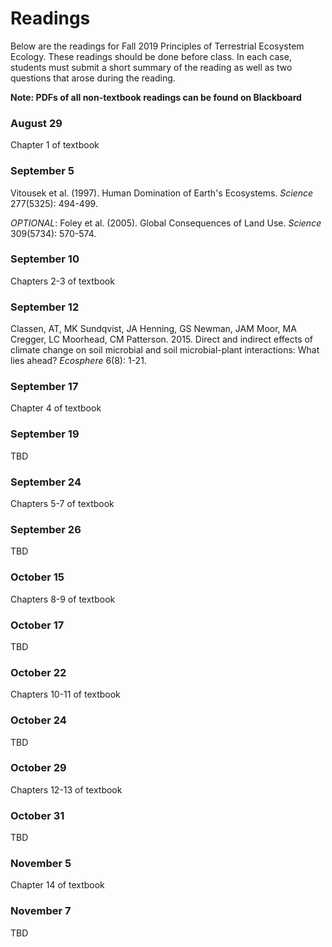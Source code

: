 # Readings
Below are the readings for Fall 2019 Principles of Terrestrial Ecosystem Ecology.
These readings should be done before class. In each case, students must submit a short
summary of the reading as well as two questions that arose during the reading.

**Note: PDFs of all non-textbook readings can be found on Blackboard**

### August 29
Chapter 1 of textbook

### September 5
Vitousek et al. (1997). Human Domination of Earth's Ecosystems. *Science* 277(5325): 494-499.

*OPTIONAL*: Foley et al. (2005). Global Consequences of Land Use. *Science* 309(5734): 570-574.

### September 10
Chapters 2-3 of textbook

### September 12
Classen, AT, MK Sundqvist, JA Henning, GS Newman, JAM Moor, MA Cregger, LC Moorhead, 
CM Patterson. 2015. Direct and indirect effects of climate change on soil microbial 
and soil microbial-plant interactions: What lies ahead? *Ecosphere* 6(8): 1-21.

### September 17
Chapter 4 of textbook

### September 19
TBD

### September 24
Chapters 5-7 of textbook

### September 26
TBD

### October 15
Chapters 8-9 of textbook

### October 17
TBD

### October 22
Chapters 10-11 of textbook

### October 24
TBD

### October 29
Chapters 12-13 of textbook

### October 31
TBD

### November 5
Chapter 14 of textbook

### November 7
TBD